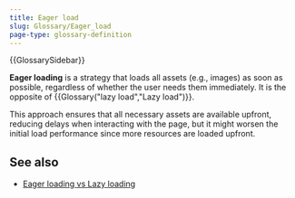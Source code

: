 ```yaml
---
title: Eager load
slug: Glossary/Eager_load
page-type: glossary-definition
---
```


{{GlossarySidebar}}

**Eager loading** is a strategy that loads all assets (e.g., images) as soon as possible, regardless of whether the user needs them immediately. It is the opposite of {{Glossary("lazy load","Lazy load")}}.

This approach ensures that all necessary assets are available upfront, reducing delays when interacting with the page, but it might worsen the initial load performance since more resources are loaded upfront.

## See also

- [Eager loading vs Lazy loading](https://www.geeksforgeeks.org/lazy-loading-vs-eager-loading/)
